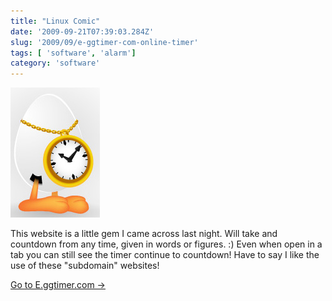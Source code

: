 ```yaml
---
title: "Linux Comic"
date: '2009-09-21T07:39:03.284Z'
slug: '2009/09/e-ggtimer-com-online-timer'
tags: [ 'software', 'alarm']
category: 'software'
---
```


![eggtimer.jpg](images/eggtimer.jpg)

This website is a little gem I came across last night. Will take and countdown from any time, given in words or figures. :) Even when open in a tab you can still see the timer continue to countdown! Have to say I like the use of these "subdomain" websites!

[Go to E.ggtimer.com ->](https://e.ggtimer.com/)